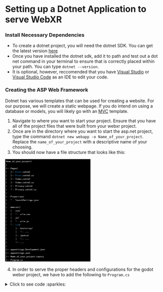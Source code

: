 # Setting up a Dotnet Application to serve WebXR

### Install Necessary Dependencies
- To create a dotnet project, you will need the dotnet SDK. You can get the latest version [here](https://dotnet.microsoft.com/en-us/download)
- Once you have installed the dotnet sdk, add it to path and test out a dot net command in your terminal to ensure that is correctly placed within your path. You can type `dotnet --version`.
- It is optional, however, reccomended that you have [Visual Studio](https://visualstudio.microsoft.com/#vs-section) or [Visual Studio Code](https://visualstudio.microsoft.com/#vscode-section) as an IDE to edit your code.

### Creating the ASP Web Framework
Dotnet has various templates that can be used for creating a website. For our purpose, we will create a static webpage. If you do intend on using a database or models, you will likely go with an [MVC](https://dotnet.microsoft.com/en-us/apps/aspnet/mvc) template.

1. Navigate to where you want to start your project. Ensure that you have all of the project files that were built from your webxr project.
2. Once are in the directory where you want to start the asp.net project, type the command `dotnet new webapp -o Name_of_your_project`. Replace the `name_of_your_project` with a descriptive name of your choosing.
3. You should now have a file structure that looks like this:
<img src = "Graphics/ASP_File_Layout.png" alt = "Image of the ASP.net file Structure" width = "55%">

4. In order to serve the proper headers and configurations for the godot webxr project, we have to add the following to `Program.cs`

<details>
    <summary>Click to see code :sparkles:</summary>
    <pre><code class="language-csharp">
        using Microsoft.Extensions.Options;
        using Microsoft.AspNetCore.Builder;
        using Microsoft.Extensions.DependencyInjection;
        using Microsoft.AspNetCore.StaticFiles;

        var builder = WebApplication.CreateBuilder(args);

        // Add services to the container.
        // (Add any services you need here, like MVC, Razor Pages, etc.)
        builder.Services.AddRazorPages();

        var app = builder.Build();

        // Configure the HTTP request pipeline.
        if (!app.Environment.IsDevelopment())
        {
            app.UseExceptionHandler("/Error");
            // The default HSTS value is 30 days. You may want to change this for production scenarios, see https://aka.ms/aspnetcore-hsts.
            app.UseHsts();
        }

        app.UseHttpsRedirection();

        // Custom Middleware to set Cross-Origin Isolation headers
        app.Use(async (context, next) =>
        {
            context.Response.Headers.Add("Cross-Origin-Opener-Policy", "same-origin");
            context.Response.Headers.Add("Cross-Origin-Embedder-Policy", "require-corp");
            context.Response.Headers.Add("X-Content-Type-Options", "nosniff");
            await next();
        });

        // Configure MIME type mapping for JavaScript files
        var contentTypeProvider = new FileExtensionContentTypeProvider();
        // contentTypeProvider.Mappings[".js"] = "application/javascript"; // Set the MIME type for .js files
        if (!contentTypeProvider.Mappings.ContainsKey(".pck"))
        {
            contentTypeProvider.Mappings[".pck"] = "application/octet-stream";
        }

        app.UseDefaultFiles(new DefaultFilesOptions
        {
            DefaultFileNames = new List<string> { "index.html" } // Godot project's main HTML file
        });

        app.UseStaticFiles(new StaticFileOptions
        {
            ContentTypeProvider = contentTypeProvider
        });

        app.UseRouting();
        app.UseAuthorization();
        app.MapRazorPages();
        app.Run();
</details>


